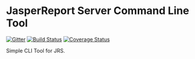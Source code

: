 JasperReport Server Command Line Tool
=====================================
[![Gitter](https://badges.gitter.im/Join%20Chat.svg)](https://gitter.im/Krasnyanskiy/jrs-command-line-tool?utm_source=badge&utm_medium=badge&utm_campaign=pr-badge&utm_content=body_badge) [![Build Status](https://travis-ci.org/Krasnyanskiy/jrs-command-line-tool.svg?branch=master)](https://travis-ci.org/Krasnyanskiy/jrs-command-line-tool) [![Coverage Status](https://coveralls.io/repos/Krasnyanskiy/jrs-command-line-tool/badge.png)](https://coveralls.io/r/Krasnyanskiy/jrs-command-line-tool)

Simple CLI Tool for JRS.
